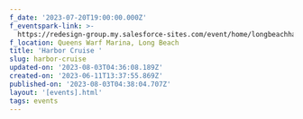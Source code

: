 ```yaml
---
f_date: '2023-07-20T19:00:00.000Z'
f_eventspark-link: >-
  https://redesign-group.my.salesforce-sites.com/event/home/longbeachharborcruise
f_location: Queens Warf Marina, Long Beach
title: 'Harbor Cruise '
slug: harbor-cruise
updated-on: '2023-08-03T04:36:08.189Z'
created-on: '2023-06-11T13:37:55.869Z'
published-on: '2023-08-03T04:38:04.707Z'
layout: '[events].html'
tags: events
---
```



